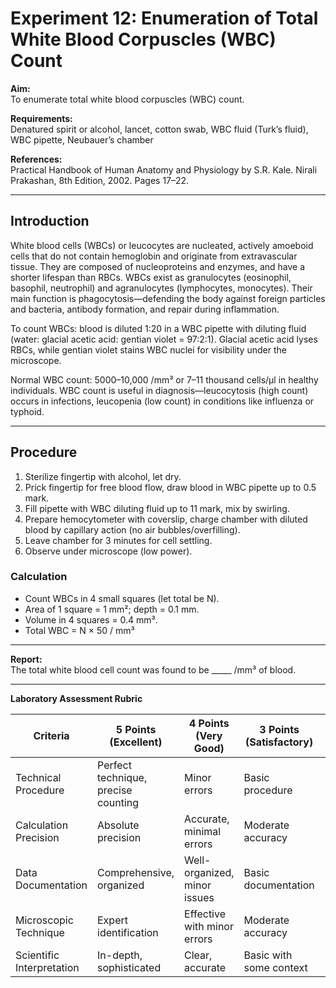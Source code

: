 # Experiment 12: Enumeration of Total White Blood Corpuscles (WBC) Count

**Aim:**  
To enumerate total white blood corpuscles (WBC) count.

**Requirements:**  
Denatured spirit or alcohol, lancet, cotton swab, WBC fluid (Turk’s fluid), WBC pipette, Neubauer’s chamber

**References:**  
Practical Handbook of Human Anatomy and Physiology by S.R. Kale. Nirali Prakashan, 8th Edition, 2002. Pages 17–22.

---

## Introduction

White blood cells (WBCs) or leucocytes are nucleated, actively amoeboid cells that do not contain hemoglobin and originate from extravascular tissue. They are composed of nucleoproteins and enzymes, and have a shorter lifespan than RBCs. WBCs exist as granulocytes (eosinophil, basophil, neutrophil) and agranulocytes (lymphocytes, monocytes). Their main function is phagocytosis—defending the body against foreign particles and bacteria, antibody formation, and repair during inflammation.

To count WBCs: blood is diluted 1:20 in a WBC pipette with diluting fluid (water: glacial acetic acid: gentian violet = 97:2:1). Glacial acetic acid lyses RBCs, while gentian violet stains WBC nuclei for visibility under the microscope.

Normal WBC count: 5000–10,000 /mm³ or 7–11 thousand cells/μl in healthy individuals. WBC count is useful in diagnosis—leucocytosis (high count) occurs in infections, leucopenia (low count) in conditions like influenza or typhoid.

---

## Procedure

1. Sterilize fingertip with alcohol, let dry.
2. Prick fingertip for free blood flow, draw blood in WBC pipette up to 0.5 mark.
3. Fill pipette with WBC diluting fluid up to 11 mark, mix by swirling.
4. Prepare hemocytometer with coverslip, charge chamber with diluted blood by capillary action (no air bubbles/overfilling).
5. Leave chamber for 3 minutes for cell settling.
6. Observe under microscope (low power).

### Calculation

- Count WBCs in 4 small squares (let total be N).
- Area of 1 square = 1 mm²; depth = 0.1 mm.
- Volume in 4 squares = 0.4 mm³.
- Total WBC = N × 50 / mm³

---

**Report:**  
The total white blood cell count was found to be _____ /mm³ of blood.

---

**Laboratory Assessment Rubric**

| Criteria                 | 5 Points (Excellent) | 4 Points (Very Good) | 3 Points (Satisfactory) | 2 Points (Needs Improvement) | 1 Point (Unsatisfactory) |
| ------------------------ | -------------------- | -------------------- | ----------------------- | ---------------------------- | ----------------------- |
| Technical Procedure      | Perfect technique, precise counting | Minor errors | Basic procedure | Significant errors | Incompetent technique |
| Calculation Precision    | Absolute precision   | Accurate, minimal errors | Moderate accuracy | Significant errors | Unable to calculate     |
| Data Documentation       | Comprehensive, organized | Well-organized, minor issues | Basic documentation | Incomplete/disorganized | None                    |
| Microscopic Technique    | Expert identification | Effective with minor errors | Moderate accuracy | Struggles with identification | Cannot distinguish cells |
| Scientific Interpretation| In-depth, sophisticated | Clear, accurate | Basic with some context | Limited, minimal context | No interpretation       |